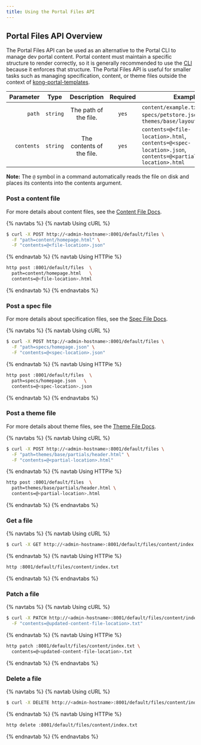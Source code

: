 ```yaml
---
title: Using the Portal Files API
---
```


## Portal Files API Overview

The Portal Files API can be used as an alternative to the Portal CLI to manage
dev portal content. Portal content must maintain a specific structure to render
correctly, so it is generally recommended to use the
[CLI](/enterprise/2.1.x/developer-portal/helpers/cli/)
because it enforces that structure. The Portal Files API is useful for smaller
tasks such as managing specification, content, or theme files outside the context of
[kong-portal-templates](https://github.com/kong/kong-portal-templates).


Parameter                       | Type   | Description                | Required | Examples
-------------------------------:|:------:|:--------------------------:|:--------:|---------------
`path`                          | `string` | The path of the file.      | `yes`    | `content/example.txt`, `specs/petstore.json`, `themes/base/layouts/index.html`
`contents`                      | `string` | The contents of the file.  | `yes`    | `contents=@<file-location>.html`, `contents=@<spec-location>.json`, `contents=@<partial-location>.html`

**Note:** The `@` symbol in a command automatically reads the file on disk and places
its contents into the contents argument.

### Post a content file

For more details about content files, see the
[Content File Docs](/enterprise/{{page.kong_version}}/developer-portal/structure-and-file-types#content-files).

{% navtabs %}
{% navtab Using cURL %}

```bash
$ curl -X POST http://<admin-hostname>:8001/default/files \
  -F "path=content/homepage.html" \
  -F "contents=@<file-location>.json"
```

{% endnavtab %}
{% navtab Using HTTPie %}

```bash
http post :8001/default/files  \
  path=content/homepage.html   \
  contents=@<file-location>.html
```

{% endnavtab %}
{% endnavtabs %}


### Post a spec file

For more details about specification files, see the
[Spec File Docs](/enterprise/{{page.kong_version}}/developer-portal/structure-and-file-types#spec-files).

{% navtabs %}
{% navtab Using cURL %}

```bash
$ curl -X POST http://<admin-hostname>:8001/default/files \
  -F "path=specs/homepage.json" \
  -F "contents=@<spec-location>.json"
```

{% endnavtab %}
{% navtab Using HTTPie %}

```bash
http post :8001/default/files  \
  path=specs/homepage.json   \
  contents=@<spec-location>.json
```

{% endnavtab %}
{% endnavtabs %}


### Post a theme file

For more details about theme files, see the
[Theme File Docs](/enterprise/{{page.kong_version}}/developer-portal/structure-and-file-types#theme-files).

{% navtabs %}
{% navtab Using cURL %}

```bash
$ curl -X POST http://<admin-hostname>:8001/default/files \
  -F "path=themes/base/partials/header.html" \
  -F "contents=@<partial-location>.html"
```

{% endnavtab %}
{% navtab Using HTTPie %}

```bash
http post :8001/default/files  \
  path=themes/base/partials/header.html \
  contents=@<partial-location>.html

```

{% endnavtab %}
{% endnavtabs %}

### Get a file

{% navtabs %}
{% navtab Using cURL %}

```bash
$ curl -X GET http://<admin-hostname>:8001/default/files/content/index.txt
```

{% endnavtab %}
{% navtab Using HTTPie %}

```bash
http :8001/default/files/content/index.txt
```

{% endnavtab %}
{% endnavtabs %}

### Patch a file

{% navtabs %}
{% navtab Using cURL %}

```bash
$ curl -X PATCH http://<admin-hostname>:8001/default/files/content/index.txt \
  -F "contents=@updated-content-file-location>.txt"
```

{% endnavtab %}
{% navtab Using HTTPie %}

```bash
http patch :8001/default/files/content/index.txt \
  contents=@<updated-content-file-location>.txt
```

{% endnavtab %}
{% endnavtabs %}

### Delete a file

{% navtabs %}
{% navtab Using cURL %}

```bash
$ curl -X DELETE http://<admin-hostname>:8001/default/files/content/index.txt
```

{% endnavtab %}
{% navtab Using HTTPie %}

```bash
http delete :8001/default/files/content/index.txt
```
{% endnavtab %}
{% endnavtabs %}
